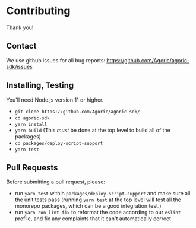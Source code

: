 # Contributing

Thank you!

## Contact

We use github issues for all bug reports:
https://github.com/Agoric/agoric-sdk/issues 

## Installing, Testing

You'll need Node.js version 11 or higher. 

* `git clone https://github.com/Agoric/agoric-sdk/`
* `cd agoric-sdk`
* `yarn install`
* `yarn build` (This *must* be done at the top level to build all of
  the packages)
* `cd packages/deploy-script-support`
* `yarn test`

## Pull Requests

Before submitting a pull request, please:

* run `yarn test` within `packages/deploy-script-support` and make sure all the unit
  tests pass (running `yarn test` at the top level will test all the
  monorepo packages, which can be a good integration test.)
* run `yarn run lint-fix` to reformat the code according to our
  `eslint` profile, and fix any complaints that it can't automatically
  correct
